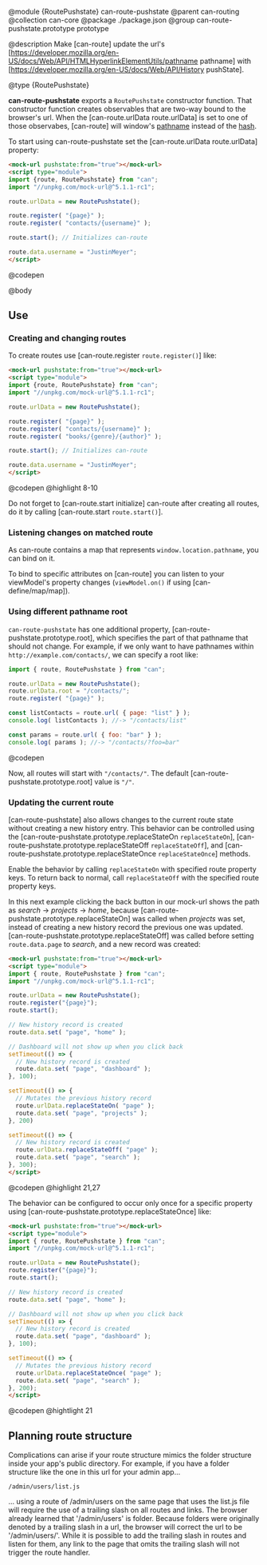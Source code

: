 @module {RoutePushstate} can-route-pushstate
@parent can-routing
@collection can-core
@package ./package.json
@group can-route-pushstate.prototype prototype

@description Make [can-route] update the
url's [https://developer.mozilla.org/en-US/docs/Web/API/HTMLHyperlinkElementUtils/pathname pathname] with
[https://developer.mozilla.org/en-US/docs/Web/API/History pushState].

@type {RoutePushstate}

  __can-route-pushstate__ exports a `RoutePushstate` constructor function. That constructor function creates observables that are
  two-way bound to the browser's url. When the [can-route.urlData route.urlData] is set to one of those observabes, [can-route]
  will window's [pathname](https://developer.mozilla.org/en-US/docs/Web/API/URLUtils.pathname) instead
  of the [hash](https://developer.mozilla.org/en-US/docs/Web/API/URLUtils.hash).

  To start using can-route-pushstate set the [can-route.urlData route.urlData] property:

  ```html
  <mock-url pushstate:from="true"></mock-url>
  <script type="module">
  import {route, RoutePushstate} from "can";
  import "//unpkg.com/mock-url@^5.1.1-rc1";

  route.urlData = new RoutePushstate();

  route.register( "{page}" );
  route.register( "contacts/{username}" );

  route.start(); // Initializes can-route

  route.data.username = "JustinMeyer";
  </script>
  ```
  @codepen

@body

## Use

### Creating and changing routes

To create routes use [can-route.register `route.register()`] like:

```html
<mock-url pushstate:from="true"></mock-url>
<script type="module">
import {route, RoutePushstate} from "can";
import "//unpkg.com/mock-url@^5.1.1-rc1";

route.urlData = new RoutePushstate();

route.register( "{page}" );
route.register( "contacts/{username}" );
route.register( "books/{genre}/{author}" );

route.start(); // Initializes can-route

route.data.username = "JustinMeyer";
</script>
```
@codepen
@highlight 8-10

Do not forget to [can-route.start initialize] can-route after creating all routes, do it by calling [can-route.start `route.start()`].

### Listening changes on matched route

As can-route contains a map that represents `window.location.pathname`, you can bind on it.

To bind to specific attributes on [can-route] you can listen to your viewModel's property changes (`viewModel.on()` if using [can-define/map/map]).

### Using different pathname root

`can-route-pushstate` has one additional property, [can-route-pushstate.prototype.root], which specifies the part of that pathname that should not change. For example, if we only want to have pathnames within `http://example.com/contacts/`, we can specify a root like:

```js
import { route, RoutePushstate } from "can";

route.urlData = new RoutePushstate();
route.urlData.root = "/contacts/";
route.register( "{page}" );

const listContacts = route.url( { page: "list" } );
console.log( listContacts ); //-> "/contacts/list"

const params = route.url( { foo: "bar" } );
console.log( params ); //-> "/contacts/?foo=bar"

```
@codepen

Now, all routes will start with `"/contacts/"`. The default [can-route-pushstate.prototype.root] value is `"/"`.

### Updating the current route

[can-route-pushstate] also allows changes to the current route state without creating a new history entry. This behavior can be controlled using the [can-route-pushstate.prototype.replaceStateOn `replaceStateOn`], [can-route-pushstate.prototype.replaceStateOff `replaceStateOff`], and [can-route-pushstate.prototype.replaceStateOnce `replaceStateOnce`] methods.

Enable the behavior by calling `replaceStateOn` with specified route property keys. To return back to normal, call `replaceStateOff` with the specified route property keys.

In this next example clicking the back button in our mock-url shows the path as _search_ -> _projects_ -> _home_, because [can-route-pushstate.prototype.replaceStateOn] was called when _projects_ was set, instead of creating a new history record the previous one was updated. [can-route-pushstate.prototype.replaceStateOff] was called before setting `route.data.page` to _search_, and a new record was created:

```html
<mock-url pushstate:from="true"></mock-url>
<script type="module">
import { route, RoutePushstate } from "can";
import "//unpkg.com/mock-url@^5.1.1-rc1";

route.urlData = new RoutePushstate();
route.register("{page}");
route.start();

// New history record is created
route.data.set( "page", "home" );

// Dashboard will not show up when you click back
setTimeout(() => {
  // New history record is created
  route.data.set( "page", "dashboard" );
}, 100);

setTimeout(() => {
  // Mutates the previous history record
  route.urlData.replaceStateOn( "page" );
  route.data.set( "page", "projects" );
}, 200)

setTimeout(() => {
  // New history record is created
  route.urlData.replaceStateOff( "page" );
  route.data.set( "page", "search" );
}, 300);
</script>
```
@codepen
@highlight 21,27

The behavior can be configured to occur only once for a specific property using [can-route-pushstate.prototype.replaceStateOnce] like:

```html
<mock-url pushstate:from="true"></mock-url>
<script type="module">
import { route, RoutePushstate } from "can";
import "//unpkg.com/mock-url@^5.1.1-rc1";

route.urlData = new RoutePushstate();
route.register("{page}");
route.start();

// New history record is created
route.data.set( "page", "home" );

// Dashboard will not show up when you click back
setTimeout(() => {
  // New history record is created
  route.data.set( "page", "dashboard" );
}, 100);

setTimeout(() => {
  // Mutates the previous history record
  route.urlData.replaceStateOnce( "page" );
  route.data.set( "page", "search" );
}, 200);
</script>
```
@codepen
@hightlight 21


## Planning route structure

Complications can arise if your route structure mimics the folder structure inside your app's public directory.  For example, if you have a folder structure like the one in this url for your admin app...

`/admin/users/list.js`

... using a route of /admin/users on the same page that uses the list.js file will require the use of a trailing slash on all routes and links.  The browser already learned that '/admin/users' is folder.  Because folders were originally denoted by a trailing slash in a url, the browser will correct the url to be '/admin/users/'.  While it is possible to add the trailing slash in routes and listen for them, any link to the page that omits the trailing slash will not trigger the route handler.
